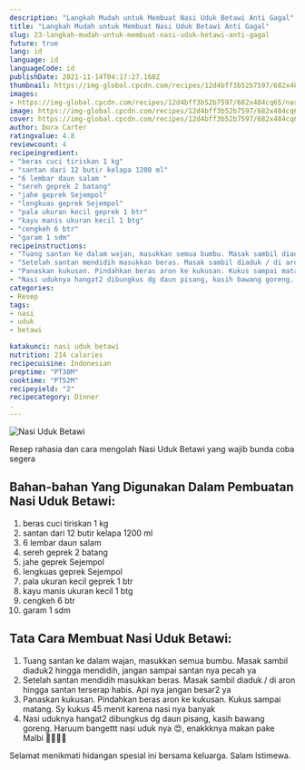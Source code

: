```yaml
---
description: "Langkah Mudah untuk Membuat Nasi Uduk Betawi Anti Gagal"
title: "Langkah Mudah untuk Membuat Nasi Uduk Betawi Anti Gagal"
slug: 23-langkah-mudah-untuk-membuat-nasi-uduk-betawi-anti-gagal
future: true
lang: id
language: id
languageCode: id
publishDate: 2021-11-14T04:17:27.168Z 
thumbnail: https://img-global.cpcdn.com/recipes/12d4bff3b52b7597/682x484cq65/nasi-uduk-betawi-foto-resep-utama.png
images:
- https://img-global.cpcdn.com/recipes/12d4bff3b52b7597/682x484cq65/nasi-uduk-betawi-foto-resep-utama.png
image: https://img-global.cpcdn.com/recipes/12d4bff3b52b7597/682x484cq65/nasi-uduk-betawi-foto-resep-utama.png
cover: https://img-global.cpcdn.com/recipes/12d4bff3b52b7597/682x484cq65/nasi-uduk-betawi-foto-resep-utama.png
author: Dora Carter
ratingvalue: 4.8
reviewcount: 4
recipeingredient:
- "beras cuci tiriskan 1 kg"
- "santan dari 12 butir kelapa 1200 ml"
- "6 lembar daun salam "
- "sereh geprek 2 batang"
- "jahe geprek Sejempol"
- "lengkuas geprek Sejempol"
- "pala ukuran kecil geprek 1 btr"
- "kayu manis ukuran kecil 1 btg"
- "cengkeh 6 btr"
- "garam 1 sdm"
recipeinstructions:
- "Tuang santan ke dalam wajan, masukkan semua bumbu. Masak sambil diaduk2 hingga mendidih, jangan sampai santan nya pecah ya"
- "Setelah santan mendidih masukkan beras. Masak sambil diaduk / di aron hingga santan terserap habis. Api nya jangan besar2 ya"
- "Panaskan kukusan. Pindahkan beras aron ke kukusan. Kukus sampai matang. Sy kukus 45 menit karena nasi nya banyak"
- "Nasi uduknya hangat2 dibungkus dg daun pisang, kasih bawang goreng. Haruum bangettt nasi uduk nya 😍, enakkknya makan pake Malbi 👍🏻👍🏻"
categories:
- Resep
tags:
- nasi
- uduk
- betawi

katakunci: nasi uduk betawi 
nutrition: 214 calories
recipecuisine: Indonesian
preptime: "PT30M"
cooktime: "PT52M"
recipeyield: "2"
recipecategory: Dinner
. 
---
```



![Nasi Uduk Betawi](https://img-global.cpcdn.com/recipes/12d4bff3b52b7597/682x484cq65/nasi-uduk-betawi-foto-resep-utama.png)

Resep rahasia dan cara mengolah  Nasi Uduk Betawi yang wajib bunda coba segera

<!--inarticleads1-->

## Bahan-bahan Yang Digunakan Dalam Pembuatan Nasi Uduk Betawi:

1. beras cuci tiriskan 1 kg
1. santan dari 12 butir kelapa 1200 ml
1. 6 lembar daun salam 
1. sereh geprek 2 batang
1. jahe geprek Sejempol
1. lengkuas geprek Sejempol
1. pala ukuran kecil geprek 1 btr
1. kayu manis ukuran kecil 1 btg
1. cengkeh 6 btr
1. garam 1 sdm



<!--inarticleads2-->

## Tata Cara Membuat Nasi Uduk Betawi:

1. Tuang santan ke dalam wajan, masukkan semua bumbu. Masak sambil diaduk2 hingga mendidih, jangan sampai santan nya pecah ya
1. Setelah santan mendidih masukkan beras. Masak sambil diaduk / di aron hingga santan terserap habis. Api nya jangan besar2 ya
1. Panaskan kukusan. Pindahkan beras aron ke kukusan. Kukus sampai matang. Sy kukus 45 menit karena nasi nya banyak
1. Nasi uduknya hangat2 dibungkus dg daun pisang, kasih bawang goreng. Haruum bangettt nasi uduk nya 😍, enakkknya makan pake Malbi 👍🏻👍🏻




Selamat menikmati hidangan spesial ini bersama keluarga. Salam Istimewa.
